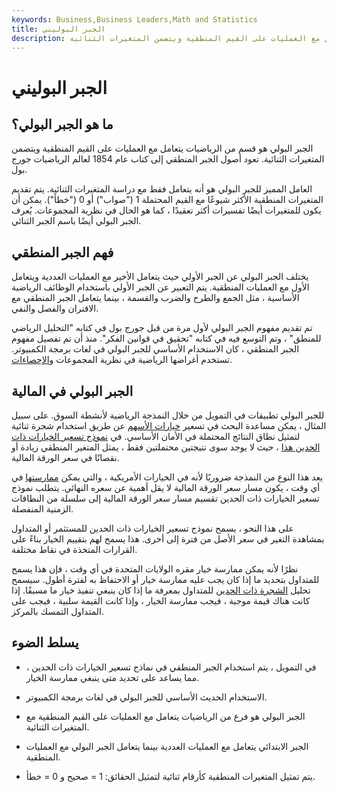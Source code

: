 ```yaml
---
keywords: Business,Business Leaders,Math and Statistics
title: الجبر البوليني
description: الجبر البولي هو قسم من الرياضيات يتعامل مع العمليات على القيم المنطقية ويتضمن المتغيرات الثنائية.
---
```


# الجبر البوليني
## ما هو الجبر البولي؟

الجبر البولي هو قسم من الرياضيات يتعامل مع العمليات على القيم المنطقية ويتضمن المتغيرات الثنائية. تعود أصول الجبر المنطقي إلى كتاب عام 1854 لعالم الرياضيات جورج بول.

العامل المميز للجبر البولي هو أنه يتعامل فقط مع دراسة المتغيرات الثنائية. يتم تقديم المتغيرات المنطقية الأكثر شيوعًا مع القيم المحتملة 1 ("صواب") أو 0 ("خطأ"). يمكن أن يكون للمتغيرات أيضًا تفسيرات أكثر تعقيدًا ، كما هو الحال في نظرية المجموعات. يُعرف الجبر البولي أيضًا باسم الجبر الثنائي.

## فهم الجبر المنطقي

يختلف الجبر البولي عن الجبر الأولي حيث يتعامل الأخير مع العمليات العددية ويتعامل الأول مع العمليات المنطقية. يتم التعبير عن الجبر الأولي باستخدام الوظائف الرياضية الأساسية ، مثل الجمع والطرح والضرب والقسمة ، بينما يتعامل الجبر المنطقي مع الاقتران والفصل والنفي.

تم تقديم مفهوم الجبر البولي لأول مرة من قبل جورج بول في كتابه "التحليل الرياضي للمنطق" ، وتم التوسع فيه في كتابه "تحقيق في قوانين الفكر". منذ أن تم تفصيل مفهوم الجبر المنطقي ، كان الاستخدام الأساسي للجبر البولي في لغات برمجة الكمبيوتر. تستخدم أغراضها الرياضية في نظرية المجموعات [والإحصاءات](/statistics).

## الجبر البولي في المالية

للجبر البولي تطبيقات في التمويل من خلال النمذجة الرياضية لأنشطة السوق. على سبيل المثال ، يمكن مساعدة البحث في تسعير [خيارات الأسهم](/stockoption) عن طريق استخدام شجرة ثنائية لتمثيل نطاق النتائج المحتملة في الأمان الأساسي. في [نموذج تسعير الخيارات ذات الحدين هذا](/binomialoptionpricing) ، حيث لا يوجد سوى نتيجتين محتملتين فقط ، يمثل المتغير المنطقي زيادة أو نقصانًا في سعر الورقة المالية.

يعد هذا النوع من النمذجة ضروريًا لأنه في الخيارات الأمريكية ، والتي يمكن [ممارستها](/exercise) في أي وقت ، يكون مسار سعر الورقة المالية لا يقل أهمية عن سعره النهائي. يتطلب نموذج تسعير الخيارات ذات الحدين تقسيم مسار سعر الورقة المالية إلى سلسلة من النطاقات الزمنية المنفصلة.

على هذا النحو ، يسمح نموذج تسعير الخيارات ذات الحدين للمستثمر أو المتداول بمشاهدة التغير في سعر الأصل من فترة إلى أخرى. هذا يسمح لهم بتقييم الخيار بناءً على القرارات المتخذة في نقاط مختلفة.

نظرًا لأنه يمكن ممارسة خيار مقره الولايات المتحدة في أي وقت ، فإن هذا يسمح للمتداول بتحديد ما إذا كان يجب عليه ممارسة خيار أو الاحتفاظ به لفترة أطول. سيسمح تحليل [الشجرة ذات الحدين](/binomial_tree) للمتداول بمعرفة ما إذا كان ينبغي تنفيذ خيار ما مسبقًا. إذا كانت هناك قيمة موجبة ، فيجب ممارسة الخيار ، وإذا كانت القيمة سلبية ، فيجب على المتداول التمسك بالمركز.

## يسلط الضوء

- في التمويل ، يتم استخدام الجبر المنطقي في نماذج تسعير الخيارات ذات الحدين ، مما يساعد على تحديد متى ينبغي ممارسة الخيار.

- الاستخدام الحديث الأساسي للجبر البولي في لغات برمجة الكمبيوتر.

- الجبر البولي هو فرع من الرياضيات يتعامل مع العمليات على القيم المنطقية مع المتغيرات الثنائية.

- الجبر الابتدائي يتعامل مع العمليات العددية بينما يتعامل الجبر البولي مع العمليات المنطقية.

- يتم تمثيل المتغيرات المنطقية كأرقام ثنائية لتمثيل الحقائق: 1 = صحيح و 0 = خطأ.

